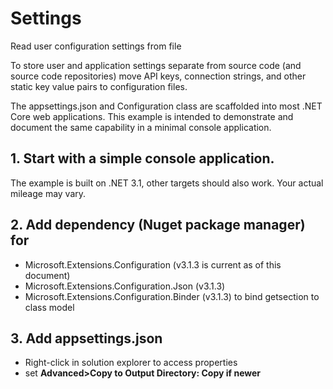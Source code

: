 # Settings
Read user configuration settings from file

To store user and application settings separate from source code (and source code repositories) move API keys, connection strings,
and other static key value pairs to configuration files.

The appsettings.json and Configuration class are scaffolded into most .NET Core web applications. This example is intended to 
demonstrate and document the same capability in a minimal console application.


## 1. Start with a simple console application.
The example is built on .NET 3.1, other targets should also work. Your actual mileage may vary.

## 2. Add dependency (Nuget package manager) for 
- Microsoft.Extensions.Configuration  (v3.1.3 is current as of this document)
- Microsoft.Extensions.Configuration.Json  (v3.1.3)
- Microsoft.Extensions.Configuration.Binder (v3.1.3) to bind getsection to class model

## 3. Add appsettings.json
- Right-click in solution explorer to access properties
- set __Advanced>Copy to Output Directory:  Copy if newer__


